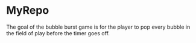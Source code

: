 # MyRepo

The goal of the bubble burst game is for the player to pop every bubble in the field of play before the timer goes off.


